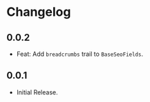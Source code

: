 # Changelog

## 0.0.2
- Feat: Add `breadcrumbs` trail to `BaseSeoFields`.

## 0.0.1
- Initial Release.
